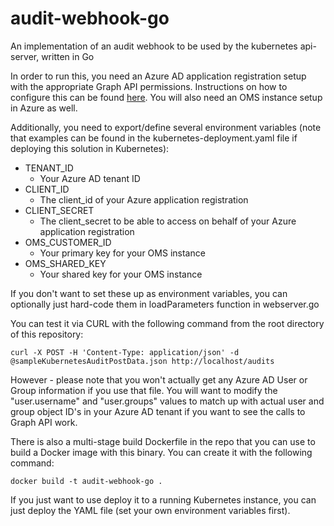 # audit-webhook-go

An implementation of an audit webhook to be used by the kubernetes api-server, written in Go

In order to run this, you need an Azure AD application registration setup with the appropriate Graph API permissions. Instructions on how to configure this can be found 
[here](https://docs.microsoft.com/en-us/graph/auth-v2-service?toc=./ref/toc.json&view=graph-rest-1.0).  You will also need an OMS instance setup in Azure as well.

Additionally, you need to export/define several environment variables (note that examples can be found in the kubernetes-deployment.yaml file if deploying this solution in Kubernetes):

* TENANT_ID
  * Your Azure AD tenant ID
* CLIENT_ID
  * The client_id of your Azure application registration
* CLIENT_SECRET
  * The client_secret to be able to access on behalf of your Azure application registration
* OMS_CUSTOMER_ID
  * Your primary key for your OMS instance
* OMS_SHARED_KEY
  * Your shared key for your OMS instance

If you don't want to set these up as environment variables, you can optionally just hard-code them in loadParameters function in webserver.go

You can test it via CURL with the following command from the root directory of this repository:

    curl -X POST -H 'Content-Type: application/json' -d @sampleKubernetesAuditPostData.json http://localhost/audits
    
However - please note that you won't actually get any Azure AD User or Group information if you use that file.  You will want to modify the "user.username" and "user.groups" values to match up with actual user and group object ID's in your Azure AD tenant if you want to see the calls to Graph API work.

There is also a multi-stage build Dockerfile in the repo that you can use to build a Docker image with this binary.   You can create it with the following command:

    docker build -t audit-webhook-go .

If you just want to use deploy it to a running Kubernetes instance, you can just deploy the YAML file (set your own environment variables first).